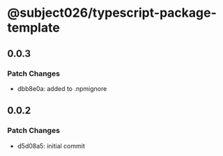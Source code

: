 # @subject026/typescript-package-template

## 0.0.3

### Patch Changes

- dbb8e0a: added to .npmignore

## 0.0.2

### Patch Changes

- d5d08a5: initial commit
